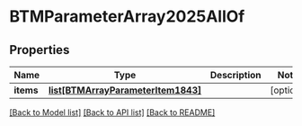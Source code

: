 # BTMParameterArray2025AllOf

## Properties
Name | Type | Description | Notes
------------ | ------------- | ------------- | -------------
**items** | [**list[BTMArrayParameterItem1843]**](BTMArrayParameterItem1843.md) |  | [optional] 

[[Back to Model list]](../README.md#documentation-for-models) [[Back to API list]](../README.md#documentation-for-api-endpoints) [[Back to README]](../README.md)



